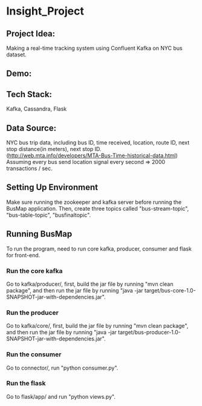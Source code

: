 # Insight_Project
## Project Idea:
Making a real-time tracking system using Confluent Kafka on NYC bus dataset. 

## Demo:

## Tech Stack: 
Kafka, Cassandra, Flask

## Data Source:
NYC bus trip data, including bus ID, time received, location, route ID, next stop distance(in meters), next stop ID.
(http://web.mta.info/developers/MTA-Bus-Time-historical-data.html)
Assuming every bus send location signal every second => 2000 transactions / sec.

  
## Setting Up Environment
Make sure running the zookeeper and kafka server before running the BusMap application.
Then, create three topics called "bus-stream-topic", "bus-table-topic", "busfinaltopic".
 
## Running BusMap
To run the program, need to run core kafka, producer, consumer and flask for front-end.
### Run the core kafka 
Go to kafka/producer/, first, build the jar file by running "mvn clean package", and then run the jar file by running "java -jar target/bus-core-1.0-SNAPSHOT-jar-with-dependencies.jar".
### Run the producer
Go to kafka/core/, first, build the jar file by running "mvn clean package", and then run the jar file by running "java -jar target/bus-producer-1.0-SNAPSHOT-jar-with-dependencies.jar".
### Run the consumer
Go to connector/, run "python consumer.py".
### Run the flask
Go to flask/app/ and run "python views.py".


